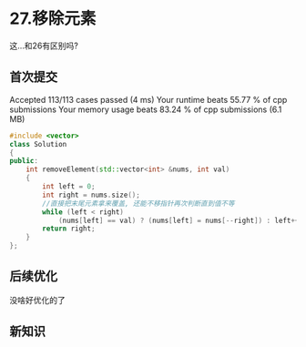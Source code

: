 # 27.移除元素

这...和26有区别吗?

## 首次提交

Accepted
113/113 cases passed (4 ms)
Your runtime beats 55.77 % of cpp submissions
Your memory usage beats 83.24 % of cpp submissions (6.1 MB)

```c++
#include <vector>
class Solution
{
public:
    int removeElement(std::vector<int> &nums, int val)
    {
        int left = 0;
        int right = nums.size();
        //直接把末尾元素拿来覆盖, 还能不移指针再次判断直到值不等
        while (left < right)
            (nums[left] == val) ? (nums[left] = nums[--right]) : left++;
        return right;
    }
};
```

## 后续优化

没啥好优化的了

## 新知识
